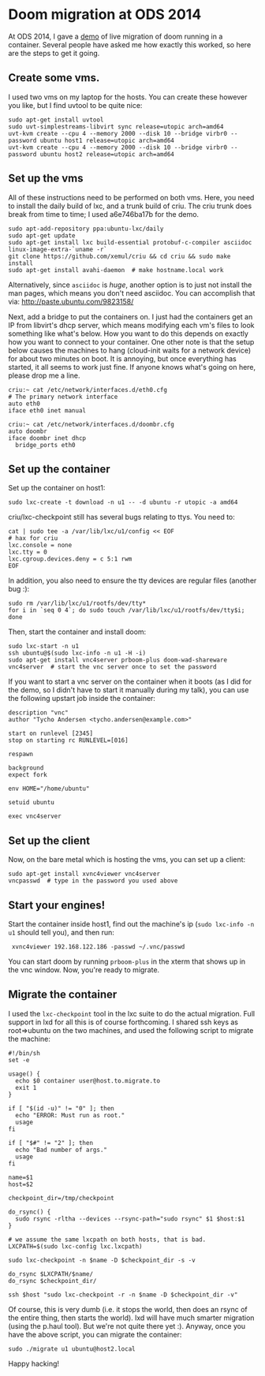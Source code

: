# Doom migration at ODS 2014

At ODS 2014, I gave a
[demo](https://www.youtube.com/watch?v=a9T2gcnQg2k&t=1189) of live migration
of doom running in a container. Several people have asked me how exactly this
worked, so here are the steps to get it going.

## Create some vms.

I used two vms on my laptop for the hosts. You can create these however you
like, but I find uvtool to be quite nice:

    sudo apt-get install uvtool
    sudo uvt-simplestreams-libvirt sync release=utopic arch=amd64
    uvt-kvm create --cpu 4 --memory 2000 --disk 10 --bridge virbr0 --password ubuntu host1 release=utopic arch=amd64
    uvt-kvm create --cpu 4 --memory 2000 --disk 10 --bridge virbr0 --password ubuntu host2 release=utopic arch=amd64

## Set up the vms

All of these instructions need to be performed on both vms. Here, you need
to install the daily build of lxc, and a trunk build of criu. The criu trunk
does break from time to time; I used a6e746ba17b for the demo.

    sudo apt-add-repository ppa:ubuntu-lxc/daily
    sudo apt-get update
    sudo apt-get install lxc build-essential protobuf-c-compiler asciidoc linux-image-extra-`uname -r`
    git clone https://github.com/xemul/criu && cd criu && sudo make install
    sudo apt-get install avahi-daemon  # make hostname.local work

Alternatively, since `asciidoc` is _huge_, another option is to just not
install the man pages, which means you don't need asciidoc. You can accomplish
that via: http://paste.ubuntu.com/9823158/

Next, add a bridge to put the containers on. I just had the containers get an
IP from libvirt's dhcp server, which means modifying each vm's files to look
something like what's below. How you want to do this depends on exactly how
you want to connect to your container. One other note is that the setup below
causes the machines to hang (cloud-init waits for a network device) for about
two minutes on boot. It is annoying, but once everything has started, it all
seems to work just fine. If anyone knows what's going on here, please drop me
a line.

    criu:~ cat /etc/network/interfaces.d/eth0.cfg
    # The primary network interface
    auto eth0
    iface eth0 inet manual

    criu:~ cat /etc/network/interfaces.d/doombr.cfg
    auto doombr
    iface doombr inet dhcp
      bridge_ports eth0

## Set up the container

Set up the container on host1:

    sudo lxc-create -t download -n u1 -- -d ubuntu -r utopic -a amd64

criu/lxc-checkpoint still has several bugs relating to ttys. You need to:

    cat | sudo tee -a /var/lib/lxc/u1/config << EOF
    # hax for criu
    lxc.console = none
    lxc.tty = 0
    lxc.cgroup.devices.deny = c 5:1 rwm
    EOF

In addition, you also need to ensure the tty devices are regular files
(another bug :):

    sudo rm /var/lib/lxc/u1/rootfs/dev/tty*
    for i in `seq 0 4`; do sudo touch /var/lib/lxc/u1/rootfs/dev/tty$i; done

Then, start the container and install doom:

    sudo lxc-start -n u1
    ssh ubuntu@$(sudo lxc-info -n u1 -H -i)
    sudo apt-get install vnc4server prboom-plus doom-wad-shareware
    vnc4server  # start the vnc server once to set the password

If you want to start a vnc server on the container when it boots (as I did for
the demo, so I didn't have to start it manually during my talk), you can use
the following upstart job inside the container:

    description "vnc"
    author "Tycho Andersen <tycho.andersen@example.com>"

    start on runlevel [2345]
    stop on starting rc RUNLEVEL=[016]

    respawn

    background
    expect fork

    env HOME="/home/ubuntu"

    setuid ubuntu

    exec vnc4server

## Set up the client

Now, on the bare metal which is hosting the vms, you can set up a client:

    sudo apt-get install xvnc4viewer vnc4server
    vncpasswd  # type in the password you used above

## Start your engines!

Start the container inside host1, find out the machine's ip (`sudo lxc-info -n
u1` should tell you), and then run:

     xvnc4viewer 192.168.122.186 -passwd ~/.vnc/passwd

You can start doom by running `prboom-plus` in the xterm that shows up in the
vnc window. Now, you're ready to migrate.

## Migrate the container

I used the `lxc-checkpoint` tool in the lxc suite to do the actual migration.
Full support in lxd for all this is of course forthcoming. I shared ssh keys
as root=>ubuntu on the two machines, and used the following script to migrate
the machine:

    #!/bin/sh
    set -e

    usage() {
      echo $0 container user@host.to.migrate.to
      exit 1
    }

    if [ "$(id -u)" != "0" ]; then
      echo "ERROR: Must run as root."
      usage
    fi

    if [ "$#" != "2" ]; then
      echo "Bad number of args."
      usage
    fi

    name=$1
    host=$2

    checkpoint_dir=/tmp/checkpoint

    do_rsync() {
      sudo rsync -rltha --devices --rsync-path="sudo rsync" $1 $host:$1
    }

    # we assume the same lxcpath on both hosts, that is bad.
    LXCPATH=$(sudo lxc-config lxc.lxcpath)

    sudo lxc-checkpoint -n $name -D $checkpoint_dir -s -v

    do_rsync $LXCPATH/$name/
    do_rsync $checkpoint_dir/

    ssh $host "sudo lxc-checkpoint -r -n $name -D $checkpoint_dir -v"

Of course, this is very dumb (i.e. it stops the world, then does an rsync of
the entire thing, then starts the world). lxd will have much smarter migration
(using the p.haul tool). But we're not quite there yet :). Anyway, once you
have the above script, you can migrate the container:

    sudo ./migrate u1 ubuntu@host2.local

Happy hacking!
